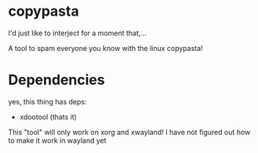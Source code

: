 # copypasta
I'd just like to interject for a moment that,...

A tool to spam everyone you know with the linux copypasta!

# Dependencies
yes, this thing has deps:
 - xdootool
(thats it)

This "tool" will only work on xorg and xwayland! I have not figured out how to make it work in wayland yet

